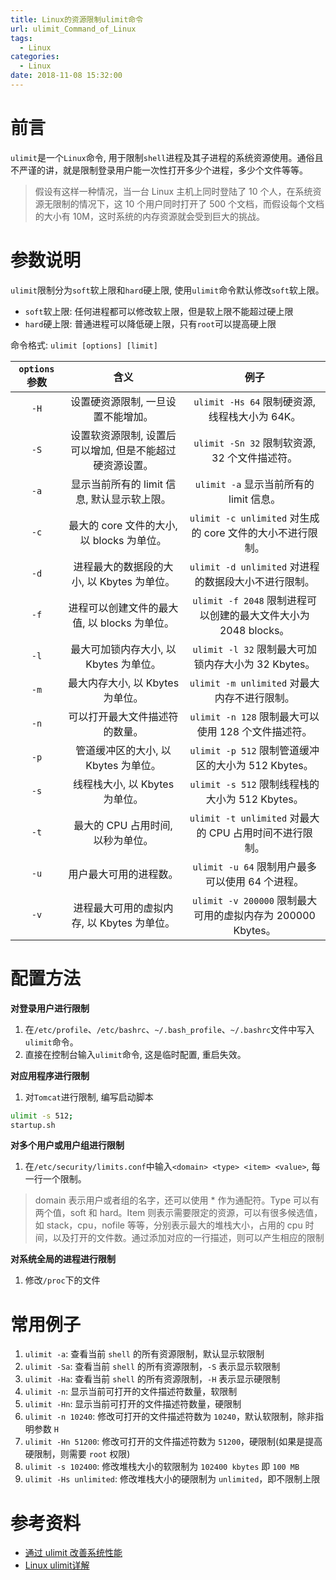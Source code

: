```yaml
---
title: Linux的资源限制ulimit命令
url: ulimit_Command_of_Linux
tags:
  - Linux
categories:
  - Linux
date: 2018-11-08 15:32:00
---
```


# 前言
`ulimit`是一个`Linux`命令, 用于限制`shell`进程及其子进程的系统资源使用。通俗且不严谨的讲，就是限制登录用户能一次性打开多少个进程，多少个文件等等。
> 假设有这样一种情况，当一台 Linux 主机上同时登陆了 10 个人，在系统资源无限制的情况下，这 10 个用户同时打开了 500 个文档，而假设每个文档的大小有 10M，这时系统的内存资源就会受到巨大的挑战。

<!-- more -->

# 参数说明
`ulimit`限制分为`soft`软上限和`hard`硬上限, 使用`ulimit`命令默认修改`soft`软上限。
- `soft`软上限: 任何进程都可以修改软上限，但是软上限不能超过硬上限
- `hard`硬上限: 普通进程可以降低硬上限，只有`root`可以提高硬上限

命令格式: `ulimit [options] [limit]`

| `options`参数 | 含义 | 例子 |
|:------------:|:----:|:----:|
| `-H` | 设置硬资源限制, 一旦设置不能增加。| `ulimit -Hs 64` 限制硬资源, 线程栈大小为 64K。|
| `-S` | 设置软资源限制, 设置后可以增加, 但是不能超过硬资源设置。| `ulimit -Sn 32` 限制软资源, 32 个文件描述符。|
| `-a` | 显示当前所有的 limit 信息, 默认显示软上限。 | `ulimit -a` 显示当前所有的 limit 信息。|
| `-c` | 最大的 core 文件的大小, 以 blocks 为单位。 | `ulimit -c unlimited`  对生成的 core 文件的大小不进行限制。|
| `-d` | 进程最大的数据段的大小, 以 Kbytes 为单位。 | `ulimit -d unlimited` 对进程的数据段大小不进行限制。|
| `-f` | 进程可以创建文件的最大值, 以 blocks 为单位。 | `ulimit -f 2048` 限制进程可以创建的最大文件大小为 2048 blocks。|
| `-l` | 最大可加锁内存大小, 以 Kbytes 为单位。 | `ulimit -l 32` 限制最大可加锁内存大小为 32 Kbytes。|
| `-m` | 最大内存大小, 以 Kbytes 为单位。 | `ulimit -m unlimited` 对最大内存不进行限制。|
| `-n` | 可以打开最大文件描述符的数量。 | `ulimit -n 128` 限制最大可以使用 128 个文件描述符。|
| `-p` | 管道缓冲区的大小, 以 Kbytes 为单位。 | `ulimit -p 512` 限制管道缓冲区的大小为 512 Kbytes。|
| `-s` | 线程栈大小, 以 Kbytes 为单位。 | `ulimit -s 512` 限制线程栈的大小为 512 Kbytes。|
| `-t` | 最大的 CPU 占用时间, 以秒为单位。 | `ulimit -t unlimited` 对最大的 CPU 占用时间不进行限制。|
| `-u` | 用户最大可用的进程数。 | `ulimit -u 64` 限制用户最多可以使用 64 个进程。|
| `-v` | 进程最大可用的虚拟内存, 以 Kbytes 为单位。 | `ulimit -v 200000` 限制最大可用的虚拟内存为 200000 Kbytes。|

# 配置方法

**对登录用户进行限制**
1. 在`/etc/profile`、`/etc/bashrc`、`~/.bash_profile`、`~/.bashrc`文件中写入`ulimit`命令。
1. 直接在控制台输入`ulimit`命令, 这是临时配置, 重启失效。

**对应用程序进行限制**
1. 对`Tomcat`进行限制, 编写启动脚本
```sh
ulimit -s 512;
startup.sh
```

**对多个用户或用户组进行限制**
1. 在`/etc/security/limits.conf`中输入`<domain> <type> <item> <value>`, 每一行一个限制。
>domain 表示用户或者组的名字，还可以使用 * 作为通配符。Type 可以有两个值，soft 和 hard。Item 则表示需要限定的资源，可以有很多候选值，如 stack，cpu，nofile 等等，分别表示最大的堆栈大小，占用的 cpu 时间，以及打开的文件数。通过添加对应的一行描述，则可以产生相应的限制

**对系统全局的进程进行限制**
1. 修改`/proc`下的文件

# 常用例子
1. `ulimit -a`: 查看当前 `shell` 的所有资源限制，默认显示软限制
1. `ulimit -Sa`: 查看当前 `shell` 的所有资源限制，`-S` 表示显示软限制
1. `ulimit -Ha`: 查看当前 `shell` 的所有资源限制，`-H` 表示显示硬限制
1. `ulimit -n`: 显示当前可打开的文件描述符数量，软限制
1. `ulimit -Hn`: 显示当前可打开的文件描述符数量，硬限制
1. `ulimit -n 10240`: 修改可打开的文件描述符数为 `10240`，默认软限制，除非指明参数 `H`
1. `ulimit -Hn 51200`: 修改可打开的文件描述符数为 `51200`，硬限制(如果是提高硬限制，则需要 `root` 权限)
1. `ulimit -s 102400`: 修改堆栈大小的软限制为 `102400 kbytes` 即 `100 MB`
1. `ulimit -Hs unlimited`: 修改堆栈大小的硬限制为 `unlimited`，即不限制上限

# 参考资料
- [通过 ulimit 改善系统性能](https://www.ibm.com/developerworks/cn/linux/l-cn-ulimit/index.html)
- [Linux ulimit详解](https://www.zfl9.com/ulimit.html)